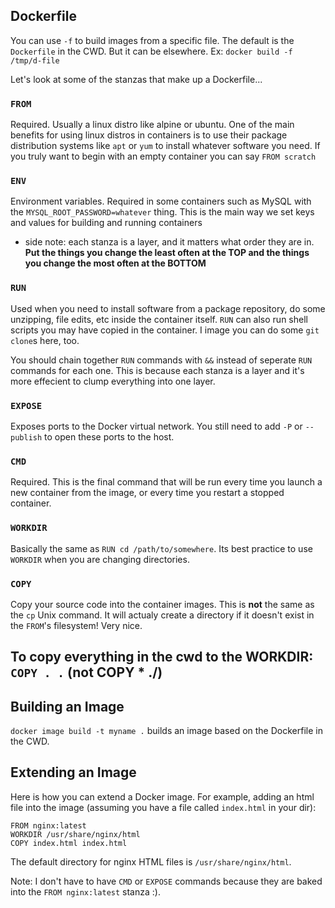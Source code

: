 ## Dockerfile

You can use `-f` to build images from a specific file. The default is the
`Dockerfile` in the CWD. But it can be elsewhere. Ex: `docker build -f
/tmp/d-file`

Let's look at some of the stanzas that make up a Dockerfile...

### `FROM`
Required. Usually a linux distro like alpine or ubuntu. One of the main benefits 
for using linux distros in containers is to use their package distribution systems
like `apt` or `yum` to install whatever software you need. If you truly want to
begin with an empty container you can say `FROM scratch`

### `ENV`
Environment variables. Required in some containers such as MySQL with the
`MYSQL_ROOT_PASSWORD=whatever` thing. This is the main way we set keys and
values for building and running containers

* side note: each stanza is a layer, and it matters what order they are in.
**Put the things you change the least often at the TOP and the things you change
the most often at the BOTTOM**

### `RUN`
Used when you need to install software from a package repository, do some
unzipping, file edits, etc inside the container itself. `RUN` can also run shell
scripts you may have copied in the container. I image you can do some `git
clone`s here, too.

You should chain together `RUN` commands with `&&` instead of seperate `RUN`
commands for each one. This is because each stanza is a layer and it's more
effecient to clump everything into one layer.

### `EXPOSE`
Exposes ports to the Docker virtual network. You still need to add `-P` or
`--publish` to open these ports to the host.

### `CMD`
Required. This is the final command that will be run every time you launch a new
container from the image, or every time you restart a stopped container.

### `WORKDIR`
Basically the same as `RUN cd /path/to/somewhere`. Its best practice to use
`WORKDIR` when you are changing directories.

### `COPY`
Copy your source code into the container images. This is **not** the same as the
`cp` Unix command. It will actualy create a directory if it doesn't exist in the
`FROM`'s filesystem! Very nice.

**To copy everything in the cwd to the WORKDIR: `COPY . .`** (not COPY * ./)
---

## Building an Image

`docker image build -t myname .` builds an image based on the Dockerfile in the
CWD.

## Extending an Image

Here is how you can extend a Docker image. For example, adding an html file into
the image (assuming you have a file called `index.html` in your dir):

```
FROM nginx:latest
WORKDIR /usr/share/nginx/html
COPY index.html index.html
```

The default directory for nginx HTML files is `/usr/share/nginx/html`.

Note: I don't have to have `CMD` or `EXPOSE` commands because they are baked
into the `FROM nginx:latest` stanza :).
